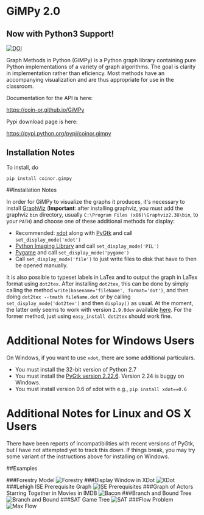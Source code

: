 # GiMPy 2.0

## Now with Python3 Support!

[![DOI](https://zenodo.org/badge/18214894.svg)](https://zenodo.org/badge/latestdoi/18214894)

Graph Methods in Python (GiMPy) is a Python graph library containing pure
Python implementations of a variety of graph algorithms. The goal is clarity
in implementation rather than eficiency. Most methods have an accompanying
visualization and are thus appropriate for use in the classroom.

Documentation for the API is here:

https://coin-or.github.io/GiMPy

Pypi download page is here:

https://pypi.python.org/pypi/coinor.gimpy

## Installation Notes

To install, do
```
pip install coinor.gimpy
```

##Installation Notes

In order for GiMPy to visualize the graphs it produces, it's necessary to install 
  [GraphViz](http://www.graphviz.org/Download.php) (**Important**: after installing
  graphviz, you must add the graphviz `bin` directory, usually 
  `C:\Program Files (x86)\Graphviz2.38\bin`, to your `PATH`) 
  and choose one of these additional methods for display:
  * Recommended: [xdot](https://pypi.python.org/pypi/xdot) along with 
    [PyGtk](http://www.pygtk.org/) and call `set_display_mode('xdot')`
  * [Python Imaging Library](http://www.pythonware.com/products/pil/) and 
    call `set_display_mode('PIL')`
  * [Pygame](pygame.org) and call `set_display_mode('pygame')`
  * Call `set_display_mode('file')` to just write files to disk that have to
    then be opened manually. 

It is also possible to typeset labels in LaTex and to output the graph in 
LaTex format using `dot2tex`. After installing `dot2tex`, this can be done 
by simply calling the method `write(basename='fileName', format='dot')`, and 
then doing `dot2tex --tmath fileName.dot` or by calling 
`set_display_mode('dot2tex')` and then `display()` as usual. At the moment,
the latter only seems to work with version `2.9.0dev` available 
[here](https://github.com/Alwnikrotikz/dot2tex). For the former method, just 
using `easy_install dot2tex` should work fine.

# Additional Notes for Windows Users

On Windows, if you want to use `xdot`, there are some additional particulars.
  * You must install the 32-bit version of Python 2.7
  * You must install the [PyGtk version 2.22.6](http://ftp.gnome.org/pub/GNOME/binaries/win32/pygtk/2.22/pygtk-all-in-one-2.22.6.win32-py2.7.msi). Version 2.24 is buggy on Windows.
  * You must install version 0.6 of xdot with e.g., `pip install xdot==0.6` 
  
# Additional Notes for Linux and OS X Users

There have been reports of incompatibilities with recent versions of PyGtk, but I have not attempted yet to track this down. If things break, you may try some variant of the instructions above for installing on Windows.

##Examples

###Forestry Model
![Forestry](https://raw.githubusercontent.com/coin-or/GiMPy/master/images/forestry.png)
###Display Window in XDot
![XDot](https://raw.githubusercontent.com/coin-or/GiMPy/master/images/xdot.png)
###Lehigh ISE Prerequisite Graph
![ISE Prerequisites](https://raw.githubusercontent.com/coin-or/GiMPy/master/images/ISERequirements.png)
###Graph of Actors Starring Together in Movies in IMDB
![Bacon](https://raw.githubusercontent.com/coin-or/GiMPy/master/images/bacon.png)
###Branch and Bound Tree
![Branch and Bound](https://raw.githubusercontent.com/coin-or/GrUMPy/master/images/BranchAndBound.png)
###SAT Game Tree
![SAT](https://raw.githubusercontent.com/coin-or/GiMPy/master/images/Turing.png)
###Flow Problem
![Max Flow](https://raw.githubusercontent.com/coin-or/GiMPy/master/images/maxflow.png)

